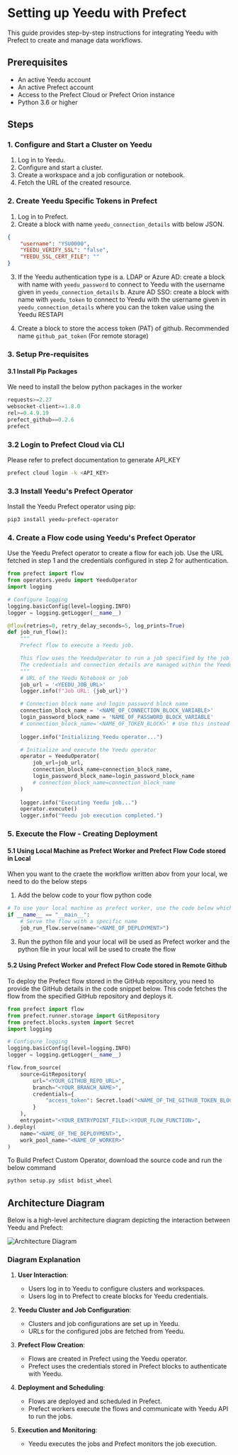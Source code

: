 # Setting up Yeedu with Prefect

This guide provides step-by-step instructions for integrating Yeedu with Prefect to create and manage data workflows.

## Prerequisites

- An active Yeedu account
- An active Prefect account
- Access to the Prefect Cloud or Prefect Orion instance
- Python 3.6 or higher

## Steps

### 1. Configure and Start a Cluster on Yeedu

1. Log in to Yeedu.
2. Configure and start a cluster.
3. Create a workspace and a job configuration or notebook.
4. Fetch the URL of the created resource.

### 2. Create Yeedu Specific Tokens in Prefect

1. Log in to Prefect.
2. Create a block with name `yeedu_connection_details` witb below JSON.

```json
{
    "username": "YSU0000",
    "YEEDU_VERIFY_SSL": "false",
    "YEEDU_SSL_CERT_FILE": ""
}
```

3. If the Yeedu authentication type is
    a. LDAP or Azure AD: create a block with name with `yeedu_password` to connect to Yeedu with the username given in `yeedu_connection_details`
    b. Azure AD SSO: create a block with name with `yeedu_token` to connect to Yeedu with the username given in `yeedu_connection_details` where you can the token value using the Yeedu RESTAPI

4. Create a block to store the access token (PAT) of github. Recommended name `github_pat_token` (For remote storage)

### 3. Setup Pre-requisites

#### 3.1 Install Pip Packages

We need to install the below python packages in the worker

```python
requests>=2.27
websocket-client>=1.8.0
rel>=0.4.9.19
prefect_github==0.2.6
prefect
```

### 3.2 Login to Prefect Cloud via CLI

Please refer to prefect documentation to generate API_KEY

```bash
prefect cloud login -k <API_KEY>
```

### 3.3 Install Yeedu's Prefect Operator

Install the Yeedu Prefect operator using pip:

```bash
pip3 install yeedu-prefect-operator
```

### 4. Create a Flow code using Yeedu's Prefect Operator

Use the Yeedu Prefect operator to create a flow for each job. Use the URL fetched in step 1 and the credentials configured in step 2 for authentication.

```python
from prefect import flow
from operators.yeedu import YeeduOperator
import logging

# Configure logging
logging.basicConfig(level=logging.INFO)
logger = logging.getLogger(__name__)

@flow(retries=0, retry_delay_seconds=5, log_prints=True)
def job_run_flow():
    """
    Prefect flow to execute a Yeedu job.

    This flow uses the YeeduOperator to run a job specified by the job_url.
    The credentials and connection details are managed within the YeeduOperator using the block names.
    """
    # URL of the Yeedu Notebook or job
    job_url = '<YEEDU_JOB_URL>'
    logger.info(f"Job URL: {job_url}")

    # Connection block name and login password block name
    connection_block_name = '<NAME_OF_CONNECTION_BLOCK_VARIABLE>'
    login_password_block_name = 'NAME_OF_PASSWORD_BLOCK_VARIABLE'
    # connection_block_name='<NAME_OF_TOKEN_BLOCK>' # Use this instead of password block for handling SSO signin
    
    logger.info("Initializing Yeedu operator...")

    # Initialize and execute the Yeedu operator  
    operator = YeeduOperator(
        job_url=job_url,
        connection_block_name=connection_block_name,
        login_password_block_name=login_password_block_name
        # connection_block_name=connection_block_name
    )
        
    logger.info("Executing Yeedu job...")
    operator.execute()
    logger.info("Yeedu job execution completed.")

```

### 5. Execute the Flow - Creating Deployment

#### 5.1 Using Local Machine as Prefect Worker and Prefect Flow Code stored in Local

When you want to the craete the workflow written abov from your local, we need to do the below steps

1. Add the below code to your flow python code

```python
# To use your local machine as prefect worker, use the code below which is commented
if __name__ == "__main__":
    # Serve the flow with a specific name
    job_run_flow.serve(name="<NAME_OF_DEPLOYMENT>")
```

3. Run the python file and your local will be used as Prefect worker and the python file in your local will be used to create the flow

#### 5.2 Using Prefect Worker and Prefect Flow Code stored in Remote Github

To deploy the Prefect flow stored in the GitHub repository, you need to provide the GitHub details in the code snippet below. This code fetches the flow from the specified GitHub repository and deploys it.

```python
from prefect import flow
from prefect.runner.storage import GitRepository
from prefect.blocks.system import Secret
import logging

# Configure logging
logging.basicConfig(level=logging.INFO)
logger = logging.getLogger(__name__)

flow.from_source(
    source=GitRepository(
        url="<YOUR_GITHUB_REPO_URL>",
        branch="<YOUR_BRANCH_NAME>",
        credentials={
            "access_token": Secret.load("<NAME_OF_THE_GITHUB_TOKEN_BLOCK_VARIABLE>")
        }
    ),
    entrypoint="<YOUR_ENTRYPOINT_FILE>:<YOUR_FLOW_FUNCTION>",
).deploy(
    name="<NAME_OF_THE_DEPLOYMENT>",
    work_pool_name="<NAME_OF_WORKER>"
)
```

To Build Prefect Custom Operator, download the source code and run the below command

```python
python setup.py sdist bdist_wheel
```

## Architecture Diagram

Below is a high-level architecture diagram depicting the interaction between Yeedu and Prefect:

![Architecture Diagram](https://via.placeholder.com/800x600.png?text=Yeedu+and+Prefect+Integration+Architecture+Diagram)

### Diagram Explanation

1. **User Interaction**:
   - Users log in to Yeedu to configure clusters and workspaces.
   - Users log in to Prefect to create blocks for Yeedu credentials.

2. **Yeedu Cluster and Job Configuration**:
   - Clusters and job configurations are set up in Yeedu.
   - URLs for the configured jobs are fetched from Yeedu.

3. **Prefect Flow Creation**:
   - Flows are created in Prefect using the Yeedu operator.
   - Prefect uses the credentials stored in Prefect blocks to authenticate with Yeedu.

4. **Deployment and Scheduling**:
   - Flows are deployed and scheduled in Prefect.
   - Prefect workers execute the flows and communicate with Yeedu API to run the jobs.

5. **Execution and Monitoring**:
   - Yeedu executes the jobs and Prefect monitors the job execution.
